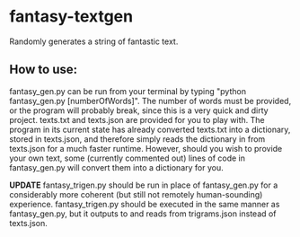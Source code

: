 # fantasy-textgen
Randomly generates a string of fantastic text.

## How to use:
fantasy_gen.py can be run from your terminal by typing "python fantasy_gen.py [numberOfWords]". The number of words must be provided, or the program will probably break, since this is a very quick and dirty project. texts.txt and texts.json are provided for you to play with. The program in its current state has already converted texts.txt into a dictionary, stored in texts.json, and therefore simply reads the dictionary in from texts.json for a much faster runtime. However, should you wish to provide your own text, some (currently commented out) lines of code in fantasy_gen.py will convert them into a dictionary for you.

**UPDATE**
fantasy_trigen.py should be run in place of fantasy_gen.py for a considerably more coherent (but still not remotely human-sounding) experience. fantasy_trigen.py should be executed in the same manner as fantasy_gen.py, but it outputs to and reads from trigrams.json instead of texts.json.